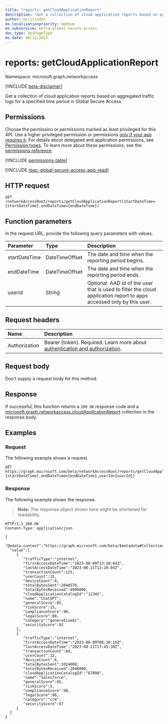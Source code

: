 ```yaml
---
title: "reports: getCloudApplicationReport"
description: "Get a collection of cloud application reports based on aggregated traffic logs for a specified time period."
author: miritsadon
ms.localizationpriority: medium
ms.subservice: entra-global-secure-access
doc_type: apiPageType
ms.date: 08/11/2025
---
```


# reports: getCloudApplicationReport
Namespace: microsoft.graph.networkaccess

[!INCLUDE [beta-disclaimer](../../includes/beta-disclaimer.md)]

Get a collection of cloud application reports based on aggregated traffic logs for a specified time period in Global Secure Access.

## Permissions
Choose the permission or permissions marked as least privileged for this API. Use a higher privileged permission or permissions [only if your app requires it](/graph/permissions-overview#best-practices-for-using-microsoft-graph-permissions). For details about delegated and application permissions, see [Permission types](/graph/permissions-overview#permission-types). To learn more about these permissions, see the [permissions reference](/graph/permissions-reference).

<!-- { "blockType": "permissions", "name": "networkaccess_reports_getcloudapplicationreport" } -->
[!INCLUDE [permissions-table](../includes/permissions/networkaccess-reports-getcloudapplicationreport-permissions.md)]

[!INCLUDE [rbac-global-secure-access-apis-read](../includes/rbac-for-apis/rbac-global-secure-access-apis-read.md)]

## HTTP request

<!-- {
  "blockType": "ignored"
}
-->
``` http
GET /networkAccessRoot/reports/getCloudApplicationReport(startDateTime={startDateTime},endDateTime={endDateTime})
```

## Function parameters
In the request URL, provide the following query parameters with values.

|Parameter|Type|Description|
|:---|:---|:---|
|startDateTime|DateTimeOffset|The date and time when the reporting period begins.|
|endDateTime|DateTimeOffset|The date and time when the reporting period ends.|
|userId|String|Optional. AAD id of the user that is used to filter the cloud application report to apps accessed only by this user.|

## Request headers
|Name|Description|
|:---|:---|
|Authorization|Bearer {token}. Required. Learn more about [authentication and authorization](/graph/auth/auth-concepts).|

## Request body
Don't supply a request body for this method.

## Response

If successful, this function returns a `200 OK` response code and a [microsoft.graph.networkaccess.cloudApplicationReport](../resources/networkaccess-cloudapplicationreport.md) collection in the response body.

## Examples

### Request
The following example shows a request.
<!-- {
  "blockType": "request",
  "name": "reportsthis.getcloudapplicationreport"
}
-->
``` http
GET https://graph.microsoft.com/beta/networkAccessRoot/reports/getCloudApplicationReport(startDateTime={startDateTime},endDateTime={endDateTime},userId={userId})
```

### Response
The following example shows the response.
>**Note:** The response object shown here might be shortened for readability.
<!-- {
  "blockType": "response",
  "truncated": true,
  "@odata.type": "Collection(microsoft.graph.networkaccess.cloudApplicationReport)"
}
-->
``` http
HTTP/1.1 200 OK
Content-Type: application/json

{
  "@odata.context":"https://graph.microsoft.com/beta/$metadata#Collection(microsoft.graph.networkaccess.cloudApplicationReport)",
  "value":[
     {
        "trafficType":"internet",
        "firstAccessDateTime":"2023-08-09T13:20:04Z",
        "lastAccessDateTime":"2023-08-21T13:20:04Z",
        "transactionCount":125,
        "userCount":15,
        "deviceCount":8,
        "totalBytesSent":2048576,
        "totalBytesReceived":4096000,
        "cloudApplicationCatalogId":"12345",
        "name":"ChatGPT",
        "generalScore":85,
        "riskScore":15,
        "complianceScore":90,
        "legalScore":88,
        "category":"generativeAi",
        "securityScore":92
     },
     {
        "trafficType":"internet",
        "firstAccessDateTime":"2023-08-09T08:30:15Z",
        "lastAccessDateTime":"2023-08-21T17:45:30Z",
        "transactionCount":89,
        "userCount":12,
        "deviceCount":6,
        "totalBytesSent":1024000,
        "totalBytesReceived":2048000,
        "cloudApplicationCatalogId":"67890",
        "name":"Salesforce",
        "generalScore":95,
        "riskScore":5,
        "complianceScore":98,
        "legalScore":96,
        "category":"crm",
        "securityScore":97
     }
  ]
}
```